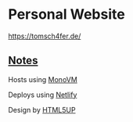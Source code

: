 # Personal Website

https://tomsch4fer.de/

## [Notes](https://docs.google.com/document/d/11a_3cMgxLkhIwS8U3M7v_Bdbe02A7NFnDOdlQipxRrw/edit)

Hosts using [MonoVM](https://dashboard.monovm.com/)

Deploys using [Netlify](https://app.netlify.com/teams/tomsch4fer/overview)

Design by [HTML5UP](https://html5up.net/dimension)
